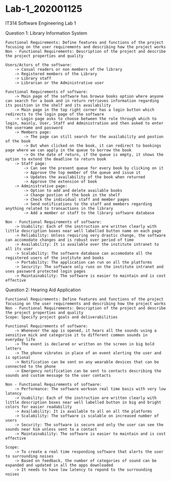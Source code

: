 # Lab-1_202001125  
IT314 Software Engineering Lab 1  
   
Question 1: Library Information System  
   
    Functional Requirements: Define features and functions of the project focusing on the user requirements and describing how the project works    
    Non - Functional Requirements: Description of the project and describe the project properties and quality  
     
    Users/Actors of the software:   
        -> Casual readers or non members of the library  
        -> Registered members of the Library  
        -> Library staff  
        -> Librarian or the Administrative user  
       
    Functional Requirements of software:  
        -> Main page of the software has browse books option where anyone can search for a book and in return retrieves information regarding its position in the shelf and its availability  
        -> Main page in the top right corner has a login button which redirects to the login page of the software  
        -> Login page asks to choose between the role through which to login, mainly, User, Staff and Administration and then asked to enter the username and password  
        -> Members page:  
            -> The page can still search for the availability and postion of the book  
            -> But when clicked on the book, it can redirect to bookings page where we can apply in the queue to borrow the book  
            -> On the date of return, if the queue is empty, it shows the option to extend the deadline to return book  
        -> Staff page:  
            -> Can see the present queue for every book by clicking on it  
            -> Approve the top member of the queue and issue it  
            -> Updates the availability of the book when returned  
            -> Approve the extension of book   
        -> Administrative page:   
            -> Option to add and delete available books  
            -> Change postion of the book in the shelf  
            -> Check the individual staff and member pages  
            -> Send notifications to the staff and members regarding anything related to transactions in the library  
            -> Add a member or staff to the library software database   
       
    Non - Functional Requirements of software:  
        -> Usability: Each of the instruction are written clearly with little description boxes near well labelled button name on each page  
        -> Reliability: Unless requiring very drastic change, the software can accomodate changes and is robust over period of time  
        -> Availability: It is available over the institute intranet to all its user  
        -> Scalability: The software database can accomodate all the registered users of the institute and books  
        -> Portability: The application can run on all the platforms  
        -> Security: The software only runs on the institute intranet and uses password protected login pages  
        -> Maintainability: The software is easier to maintain and is cost effective  
      
      
  
Question 2: Hearing Aid Application  
  
    Functional Requirements: Define features and functions of the project focusing on the user requirements and describing how the project works   
    Non - Functional Requirements: Description of the project and describe the project properties and quality  
    Scope: Specify project goals and deliverabilities  
    
    Functional Requirements of software:  
        -> Whenever the app is opened, it hears all the sounds using a sensitive mick and categorise it to different common sounds in everyday life  
        -> The event is declared or written on the screen in big bold letters  
        -> The phone vibrates in place of an event alerting the user and is optional   
        -> Notification can be sent on any wearable devices that can be connected to the phone  
        -> Emergency notification can be sent to contacts describing the sounds and custom message to the user contacts  
    
    Non - Functional Requirements of software:   
        -> Performance: The software workson real time basis with very low latency  
        -> Usability: Each of the instruction are written clearly with little description boxes near well labelled button in big and bright colors for easier readability  
        -> Availability: It is available to all on all the platforms  
        -> Scalability: The software is scalable on increased number of users  
        -> Security: The software is secure and only the user can see the sounds near him unless sent to a contact  
        -> Maintainability: The software is easier to maintain and is cost effective  
      
    Scope:   
        -> To create a real time responding software that alerts the user to surrounding noises  
        -> Based on feedback, the number of categories of sound can be expanded and updated in all the apps downloaded   
        -> It needs to have low latency to repond to the surrounding noises  
